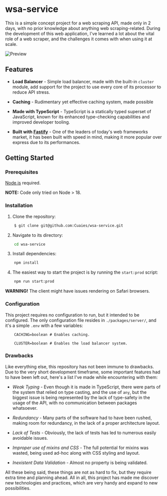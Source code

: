 # wsa-service

This is a simple concept project for a web scraping API, made only in 2 days, with no prior knowledge about anything web scraping-related. During the development of this web application, I've learned a lot about the vital role of a web scraper, and the challenges it comes with when using it at scale.

![Preview](https://i.imgur.com/Ycux81D.png)

## Features

- **Load Balancer** - Simple load balancer, made with the built-in `cluster` module, add support for the project to use every core of its processor to reduce API stress.

- **Caching** - Rudimentary yet effective caching system, made possible

- **Made with TypeScript** - TypeScript is a statically typed superset of JavaScript, known for its enhanced type-checking capabilities and improved developer tooling.

- **Built with [Fastify](https://fastify.dev/)** - One of the leaders of today's web frameworks market, it has been built with speed in mind, making it more popular over express due to its performances.

## Getting Started

### Prerequisites

[Node.js](https://nodejs.org/en) required.

**NOTE:** Code only tried on Node > 18.

### Installation

1. Clone the repository:

```sh
    $ git clone git@github.com:Cuaies/wsa-service.git
```

2. Navigate to its directory:

```sh
    cd wsa-service
```

3. Install dependencies:

```sh
    npm install
```

4. The easiest way to start the project is by running the `start:prod` script:

```sh
    npm run start:prod
```

**WARNING!** The client might have issues rendering on Safari browsers.

### Configuration

This project requires no configuration to run, but it intended to be configured. The only configuration file resides in `./packages/server/`, and it's a simple `.env` with a few variables:

```
    CACHING=boolean # Enables caching.

    CLUSTER=boolean # Enables the load balancer system.
```

### Drawbacks

Like everything else, this repository has not been immune to drawbacks. Due to the very short development timeframe, some important features had to have been left out, here's a list I've made while encountering with them:

- _Weak Typing_ - Even though it is made in TypeScript, there were parts of the system that relied on type casting, and the use of `any`, but the biggest issue is being represented by the lack of type-safety in the usage of the API, with no communication between packages whatsoever.

- _Redundancy_ - Many parts of the software had to have been rushed, making room for redundancy, in the lack of a proper architecture layout.

- _Lack of Tests_ - Obviously, the lack of tests has led to numerous easily avoidable issues.

- _Improper use of mixins and CSS_ - The full potential for mixins was wasted, being used ad-hoc along with CSS styling and layout.

- _Inexistent Data Validation_ - Almost no property is being validated.

All these being said, these things are not as hard to fix, but they require extra time and planning ahead. All in all, this project has made me discover new technologies and practices, which are very handy and expand to new possibilities.
